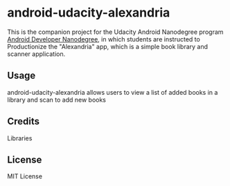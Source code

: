 # android-udacity-alexandria
This is the companion project for the Udacity Android Nanodegree program [Android Developer Nanodegree](https://www.udacity.com/nanodegree), in which students are instructed to Productionize the "Alexandria" app, which is a simple book library and scanner application.

## Usage
android-udacity-alexandria allows users to view a list of added books in a library and scan to add new books

## Credits

Libraries

## License

MIT License

